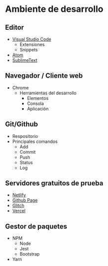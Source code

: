 # Ambiente de desarrollo

## Editor

- [Visual Studio Code](https://code.visualstudio.com/)
  - Extensiones
  - Snippets
- [Atom](https://atom.io/)
- [SublimeText](https://www.sublimetext.com/)

## Navegador / Cliente web

- Chrome
  - Herramientas del desarrollo
    - Elementos
    - Consola
    - Aplicación

## Git/Github

- Respositorio
- Principales comandos
  - Add
  - Commit
  - Push
  - Status
  - Log

## Servidores gratuitos de prueba

- [Netlify](https://app.netlify.com/)
- [Github Page](https://pages.github.com/)
- [Glitch](https://glitch.com/)
- [Vercel](https://vercel.com/)

## Gestor de paquetes

- NPM
  - Node
  - Jest
  - Bootstrap
- Yarn
